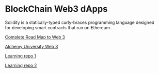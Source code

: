# BlockChain Web3 dApps

Solidity is a statically-typed curly-braces programming language designed for developing smart contracts that run on Ethereum.

[Complete Road Map to Web 3](https://www.web3.university/tracks/road-to-web3)

[Alchemy University Web 3](https://university.alchemy.com/#eth-bootcamp)

[Learning repo 1](https://github.com/panaverse/learn-nextjs/blob/main/stepxx_web3/)

[Learning repo 2](https://github.com/panaverse/defi-dapps-solidity-smart-contracts)

